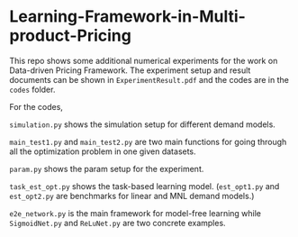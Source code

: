 # Learning-Framework-in-Multi-product-Pricing
This repo shows some additional numerical experiments for the work on Data-driven Pricing Framework. The experiment setup and result documents can be shown in ```ExperimentResult.pdf``` and the codes are in the ```codes``` folder.

For the codes,

```simulation.py``` shows the simulation setup for different demand models.

```main_test1.py``` and ```main_test2.py``` are two main functions for going through all the optimization problem in one given datasets.

```param.py``` shows the param setup for the experiment.

```task_est_opt.py``` shows the task-based learning model. (```est_opt1.py``` and ```est_opt2.py``` are benchmarks for linear and MNL demand models.)

```e2e_network.py``` is the main framework for model-free learning while ```SigmoidNet.py``` and ```ReLuNet.py``` are two concrete examples.
